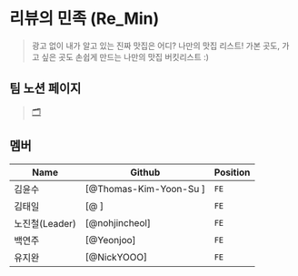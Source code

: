 # 리뷰의 민족 (Re_Min)
>광고 없이 내가 알고 있는 진짜 맛집은 어디? 
나만의 맛집 리스트! 가본 곳도, 가고 싶은 곳도 손쉽게 만드는 나만의 맛집 버킷리스트 :) 

## 팀 노션 페이지 
> [🗂️](https://www.notion.so/9-const-Developer-b1087d8dcbb24d1c960a82c3cd195a22)

## 멤버
| Name                 | Github                  | Position |
| -------------------- | ------------------------| -------- |
| 김윤수                 | [@Thomas-Kim-Yoon-Su ]  | `FE`     |
| 김태일                 | [@ ]                    | `FE`     |
| 노진철(Leader)         | [@nohjincheol]          | `FE`     |
| 백연주                 | [@Yeonjoo]              | `FE`     |
| 유지완                 | [@NickYOOO]             | `FE`     |
